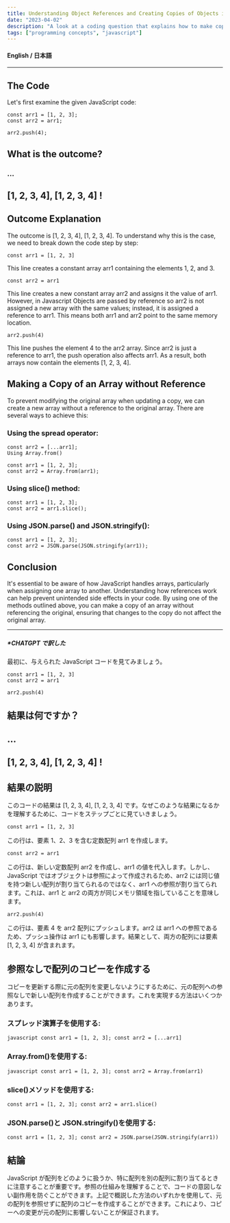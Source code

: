 ```yaml
---
title: Understanding Object References and Creating Copies of Objects in JavaScript
date: "2023-04-02"
description: "A look at a coding question that explains how to make copies of objects in Javascript"
tags: ["programming concepts", "javascript"]
---
```


#### English / 日本語　

<hr>

## The Code

Let's first examine the given JavaScript code:

```
const arr1 = [1, 2, 3];
const arr2 = arr1;

arr2.push(4);

```

## What is the outcome?

### ...

## [1, 2, 3, 4], [1, 2, 3, 4] !

## Outcome Explanation

The outcome is [1, 2, 3, 4], [1, 2, 3, 4]. To understand why this is the case, we need to break down the code step by step:

`const arr1 = [1, 2, 3]`

This line creates a constant array arr1 containing the elements 1, 2, and 3.

`const arr2 = arr1`

This line creates a new constant array arr2 and assigns it the value of arr1. However, in Javascript Objects are passed by reference so arr2 is not assigned a new array with the same values; instead, it is assigned a reference to arr1. This means both arr1 and arr2 point to the same memory location.

`arr2.push(4)`

This line pushes the element 4 to the arr2 array. Since arr2 is just a reference to arr1, the push operation also affects arr1. As a result, both arrays now contain the elements [1, 2, 3, 4].

## Making a Copy of an Array without Reference

To prevent modifying the original array when updating a copy, we can create a new array without a reference to the original array. There are several ways to achieve this:

### Using the spread operator:

```const arr1 = [1, 2, 3];
const arr2 = [...arr1];
Using Array.from()

const arr1 = [1, 2, 3];
const arr2 = Array.from(arr1);
```

### Using slice() method:

```
const arr1 = [1, 2, 3];
const arr2 = arr1.slice();

```

### Using JSON.parse() and JSON.stringify():

```
const arr1 = [1, 2, 3];
const arr2 = JSON.parse(JSON.stringify(arr1));
```

## Conclusion

It's essential to be aware of how JavaScript handles arrays, particularly when assigning one array to another. Understanding how references work can help prevent unintended side effects in your code. By using one of the methods outlined above, you can make a copy of an array without referencing the original, ensuring that changes to the copy do not affect the original array.

<hr>

##### \*CHATGPT で訳した

最初に、与えられた JavaScript コードを見てみましょう。

```
const arr1 = [1, 2, 3]
const arr2 = arr1

arr2.push(4)
```

## 結果は何ですか？

## ...

## [1, 2, 3, 4], [1, 2, 3, 4] !

## 結果の説明

このコードの結果は [1, 2, 3, 4], [1, 2, 3, 4] です。なぜこのような結果になるかを理解するために、コードをステップごとに見ていきましょう。

`const arr1 = [1, 2, 3]`

この行は、要素 1、2、3 を含む定数配列 arr1 を作成します。

`const arr2 = arr1`

この行は、新しい定数配列 arr2 を作成し、arr1 の値を代入します。しかし、JavaScript ではオブジェクトは参照によって作成されるため、arr2 には同じ値を持つ新しい配列が割り当てられるのではなく、arr1 への参照が割り当てられます。これは、arr1 と arr2 の両方が同じメモリ領域を指していることを意味します。

`arr2.push(4)`

この行は、要素 4 を arr2 配列にプッシュします。arr2 は arr1 への参照であるため、プッシュ操作は arr1 にも影響します。結果として、両方の配列には要素 [1, 2, 3, 4] が含まれます。

## 参照なしで配列のコピーを作成する

コピーを更新する際に元の配列を変更しないようにするために、元の配列への参照なしで新しい配列を作成することができます。これを実現する方法はいくつかあります。

### スプレッド演算子を使用する:

`javascript const arr1 = [1, 2, 3]; const arr2 = [...arr1]`

### Array.from()を使用する:

`javascript const arr1 = [1, 2, 3]; const arr2 = Array.from(arr1)`

### slice()メソッドを使用する:

`const arr1 = [1, 2, 3]; const arr2 = arr1.slice()`

### JSON.parse()と JSON.stringify()を使用する:

`const arr1 = [1, 2, 3]; const arr2 = JSON.parse(JSON.stringify(arr1))`

## 結論

JavaScript が配列をどのように扱うか、特に配列を別の配列に割り当てるときに注意することが重要です。参照の仕組みを理解することで、コードの意図しない副作用を防ぐことができます。上記で概説した方法のいずれかを使用して、元の配列を参照せずに配列のコピーを作成することができます。これにより、コピーへの変更が元の配列に影響しないことが保証されます。
